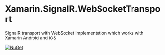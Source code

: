 # Xamarin.SignalR.WebSocketTransport
SignalR transport with WebSocket implementation which works with Xamarin Android and iOS

[![NuGet][nuget-img]][nuget-link]

[nuget-img]: https://img.shields.io/badge/nuget-1.0.0-blue.svg
[nuget-link]: https://www.nuget.org/packages/Xamarin.SignalR.WebSocketTransport
